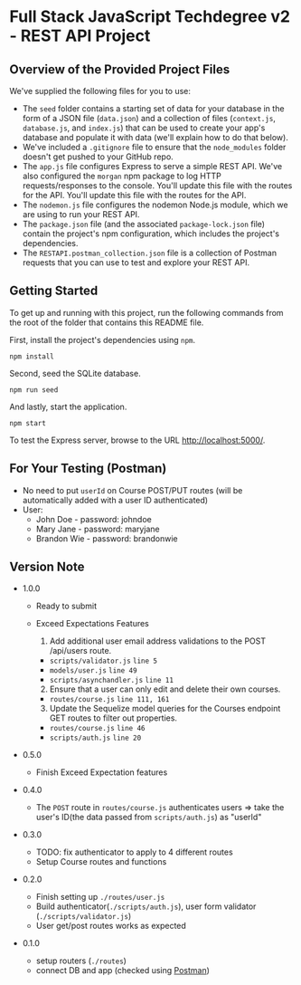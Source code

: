 # Full Stack JavaScript Techdegree v2 - REST API Project

## Overview of the Provided Project Files

We've supplied the following files for you to use:

- The `seed` folder contains a starting set of data for your database in the form of a JSON file (`data.json`) and a collection of files (`context.js`, `database.js`, and `index.js`) that can be used to create your app's database and populate it with data (we'll explain how to do that below).
- We've included a `.gitignore` file to ensure that the `node_modules` folder doesn't get pushed to your GitHub repo.
- The `app.js` file configures Express to serve a simple REST API. We've also configured the `morgan` npm package to log HTTP requests/responses to the console. You'll update this file with the routes for the API. You'll update this file with the routes for the API.
- The `nodemon.js` file configures the nodemon Node.js module, which we are using to run your REST API.
- The `package.json` file (and the associated `package-lock.json` file) contain the project's npm configuration, which includes the project's dependencies.
- The `RESTAPI.postman_collection.json` file is a collection of Postman requests that you can use to test and explore your REST API.

## Getting Started

To get up and running with this project, run the following commands from the root of the folder that contains this README file.

First, install the project's dependencies using `npm`.

```terminal
npm install

```

Second, seed the SQLite database.

```terminal
npm run seed
```

And lastly, start the application.

```terminal
npm start
```

To test the Express server, browse to the URL [http://localhost:5000/](http://localhost:5000/).

## For Your Testing (Postman)

- No need to put `userId` on Course POST/PUT routes (will be automatically added with a user ID authenticated)
- User:
  - John Doe - password: johndoe
  - Mary Jane - password: maryjane
  - Brandon Wie - password: brandonwie

## Version Note

- 1.0.0

  - Ready to submit
  - Exceed Expectations Features

    1. Add additional user email address validations to the POST /api/users route.

    - `scripts/validator.js` `line 5`
    - `models/user.js` `line 49`
    - `scripts/asynchandler.js` `line 11`

    2. Ensure that a user can only edit and delete their own courses.

    - `routes/course.js` `line 111, 161`

    3. Update the Sequelize model queries for the Courses endpoint GET routes to filter out properties.

    - `routes/course.js` `line 46`
    - `scripts/auth.js` `line 20`

- 0.5.0

  - Finish Exceed Expectation features

- 0.4.0

  - The `POST` route in `routes/course.js` authenticates users => take the user's ID(the data passed from `scripts/auth.js`) as "userId"

- 0.3.0

  - TODO: fix authenticator to apply to 4 different routes
  - Setup Course routes and functions

- 0.2.0

  - Finish setting up `./routes/user.js`
  - Build authenticator(`./scripts/auth.js`), user form validator (`./scripts/validator.js`)
  - User get/post routes works as expected

- 0.1.0

  - setup routers (`./routes`)
  - connect DB and app (checked using [Postman](https://www.postman.com/))
